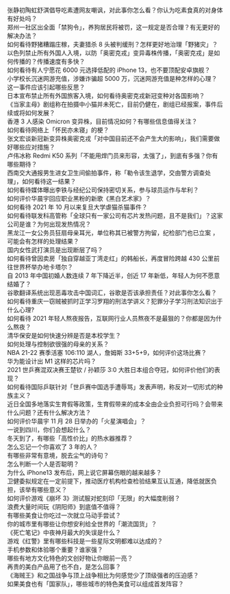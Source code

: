 张静初陶虹舒淇倡导吃素遭网友嘲讽，对此事你怎么看？你认为吃素食真的对身体有好处吗？  
郑州一社区出全面「禁狗令」，养狗居民将被罚，这一规定是否合理？有无更好的解决办法？  
如何看待野猪糟蹋庄稼，夫妻猎杀 8 头被判缓刑？怎样更好地治理「野猪灾」？  
以色列禁止所有外国人入境，以防「奥密克戎」变异毒株传播，「奥密克戎」是如何传播的？传播速度有多快？  
如何看待有人宁愿花 6000 元选择低配的 iPhone 13，也不要顶配安卓旗舰？  
小学校长沉迷网游充值，涉嫌诈骗超 5000 万，沉迷网游充值是种怎样的心理？这一事件应该引起哪些反思？  
日本宣布禁止所有外国旅客入境，如何看待奥密克戎新冠变种对各国影响？  
《当家主母》剧组称在拍摄中小猫并未死亡，目前仍健在，剧组已经报案，事件后续或将如何发展？  
香港 3 人感染 Omicron 变异株，目前情况如何？有哪些信息值得关注？  
如何看待网络上「怀民亦未寝」的梗？  
张文宏谈新冠新变异株奥密克戎「对中国目前还不会产生大的影响」，我们需要做好哪些应对措施？  
卢伟冰称 Redmi K50 系列「不能用焊门员来形容，太强了」，到底有多强？你有哪些期待？  
西南交大通报男生进女卫生间偷拍事件，称「勒令该生退学，交由警方调查处理」，如何看待这一结果？  
如何看待媒体曝出李铁与经纪公司保持密切关系，参与球员运作与牟利？  
如何评价华晨宇回应职业黑粉的新歌《黑白艺术家》？  
如何看待 2021 年 10 月以来复旦大学虐猫杀猫事件？  
如何看待联发科高管称「全球只有一家公司有芯片发热问题，且不是我们」？这家公司是谁？为何出现发热情况？  
黑龙江一女公务员狂扇母亲耳光，单位称其已被警方拘留，纪检部门也已立案 ，可能会有怎样的处理结果？  
国内女性武打演员是出现断层了吗？  
如何看待曾因卖房「独自穿越亚丁湾走红」的韩船长，再度冒险跨越 430 公里前往世界杯举办地卡塔尔？  
自 2013 年中国初婚人数连续 7 年下降近半，创近 17 年新低，年轻人为何不愿意结婚了？  
谷歌翻译系统出现恶毒攻击中国词汇，谷歌是否该承担责任？对此事你怎么看？  
如何看待重庆一窃贼被抓时正学习罗翔的刑法学讲义？犯罪分子学习刑法知识出于什么心理?  
如何看待 2021 年轻人熬夜报告，互联网行业人员熬夜不是最狠的？你都是因为什么熬夜？  
清华保安是如何快速分辨是否是本校学生？  
如何处理与控制欲很强的母亲的关系？  
NBA 21-22 赛季活塞 106:110 湖人，詹姆斯 33+5+9，如何评价这场比赛？  
华为能设计出 M1 这样的芯片吗？  
2021 世乒赛混双决赛王楚钦 / 孙颖莎 3:0 大胜日本组合夺冠，如何评价他们的表现？  
如何看待国际乒联针对「世乒赛中国选手遭辱骂」发表声明，称反对一切形式的种族主义？  
近日全国多地落实生育假等政策，生育假带来的成本全由企业负担可行吗？会带来什么问题？还有什么解决方法？  
如何评价华晨宇 11 月 28 日举办的「火星演唱会」？  
一说到四川，你们会想起什么？  
冬天到了，有哪些「高性价比」的热水器推荐？  
怎么忘记一个你喜欢了 3 年的人？  
有哪些非常有意境，脱去尘气的诗句？  
怎么判断一个人是否聪明？  
为什么 iPhone13 发布后，网上说它屏幕伤眼的越来越多？  
卫健委拟规定在一定前提下，推动医疗机构检查检验结果互认互通，降低就医负担，该举有哪些意义？  
如何评价游戏《崩坏 3》测试服对蛇刻印「无限」的大幅度削弱？  
浪费大量时间玩《阴阳师》到底值不值得？  
有哪些美食让你吃过一次就立马动手尝试？  
你的城市里有哪些让你想安利给全世界的「潮流国货」？  
《死亡笔记》中夜神月最大的失误是什么？  
游戏《红警》里有哪些科技是一些星际文明都难以达成的？  
手机参数和体验哪个重要？谁家强？  
哪些有地方文化特色的文创好物让你眼前一亮？  
再贵的美白产品用了也不白，是怎么回事？  
《海贼王》和之国战争与顶上战争相比为何感觉少了顶级强者的压迫感？  
如果美食也有「国家队」，哪些城市的特色美食可以组成首发阵容？  
